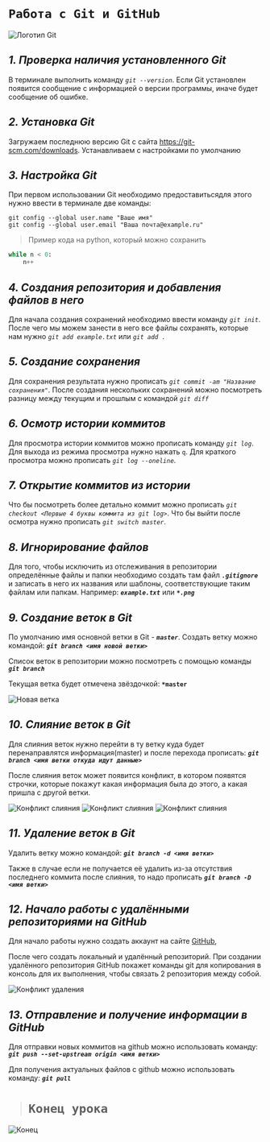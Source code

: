 # **`Работа с Git и GitHub`**

![Логотип Git](Git-logo.svg.png)

## *1. Проверка наличия установленного Git*
В терминале выполнить команду *`git --version`*.
Если Git установлен появится сообщение с информацией о версии программы, иначе будет сообщение об ошибке.

## *2. Установка Git*
Загружаем последнюю версию Git с сайта https://git-scm.com/downloads.
Устанавливаем с настройками по умолчанию

## *3. Настройка Git*
При первом использовании Git необходимо предоставитьсядля этого нужно ввести в терминале две команды:
```
git config --global user.name "Ваше имя"
git config --global user.email "Ваша почта@example.ru"
```

>Пример кода на python, который можно сохранить
```Python
while n < 0:
    n++
```
## *4. Создания репозитория и добавления файлов в него*
Для начала создания сохранений необходимо ввести команду *`git init`*.
После чего мы можем занести в него все файлы сохранять, которые нам нужно *`git add example.txt`* или *`git add .`*

## *5. Создание сохранения*
Для сохранения результата нужно прописать *`git commit -am "Название сохранения"`*.
После создания нескольких сохранений можно посмотреть разницу между текущим и прошлым с командой *`git diff`*

## *6. Осмотр истории коммитов*
Для просмотра истории коммитов можно прописать команду *`git log`*. Для выхода из режима просмотра нужно нажать `q`. Для краткого просмотра можно прописать *`git log --oneline`*.

## *7. Открытие коммитов из истории*
Что бы посмотреть более детально коммит можно прописать *`git checkout <Первые 4 буквы коммита из git log>`*. Что бы выйти после осмотра нужно прописать *`git switch master`*.

## *8. Игнорирование файлов*
Для того, чтобы исключить из отслеживания в репозитории определённые файлы и папки необходимо создать там файл ***`.gitignore`*** и записать в него их названия или шаблоны, соответствующие таким файлам или папкам.
Например: ***`example.txt`*** или ***`*.png`***

## *9. Создание веток в Git*
По умолчанию имя основной ветки в Git - ***`master`***.
Создать ветку можно командой:
***`git branch <имя новой ветки>`***

Список веток в репозитории можно посмотреть с помощью команды ***`git branch`***

Текущая ветка будет отмечена звёздочкой: **`*master`**

![Новая ветка](Branches.png)

## *10. Слияние веток в Git*
Для слияния веток нужно перейти в ту ветку куда будет перенаправлятся информация(master) и после перехода прописать:
***`git branch <имя ветки откуда идут данные>`***

После слияния веток может появится конфликт, в котором появятся строчки, которые покажут какая информация была до этого, а какая пришла с другой ветки.

![Конфликт слияния](Conflict.png)
![Конфликт слияния](Conflict2.png)
![Конфликт слияния](Conflict3.png)


## *11. Удаление веток в Git*
Удалить ветку можно командой:
***`git branch -d <имя ветки>`***

Также в случае если не получается её удалить из-за отсутствия последнего коммита после слияния, то надо прописать 
***`git branch -D <имя ветки>`***

## *12. Начало работы с удалёнными репозиториями на GitHub*
Для начало работы нужно создать аккаунт на сайте [GitHub](https://github.com/), 

После чего создать локальный  и удалённый репозиторий. При создании удалённого репозитория GitHub покажет команды git для копирования в консоль для их выполнения, чтобы связать 2 репозитория между собой.

![Конфликт удаления](ConflictDelete.png)

## *13. Отправление и получение информации в GitHub*
Для отправки новых коммитов на github можно использовать команду:
 ***`git push --set-upstream origin <имя ветки>`***

Для получения актуальных файлов с github можно использовать команду:
 ***`git pull`***

># **`Конец урока`**
![Конец](End.jpg)
